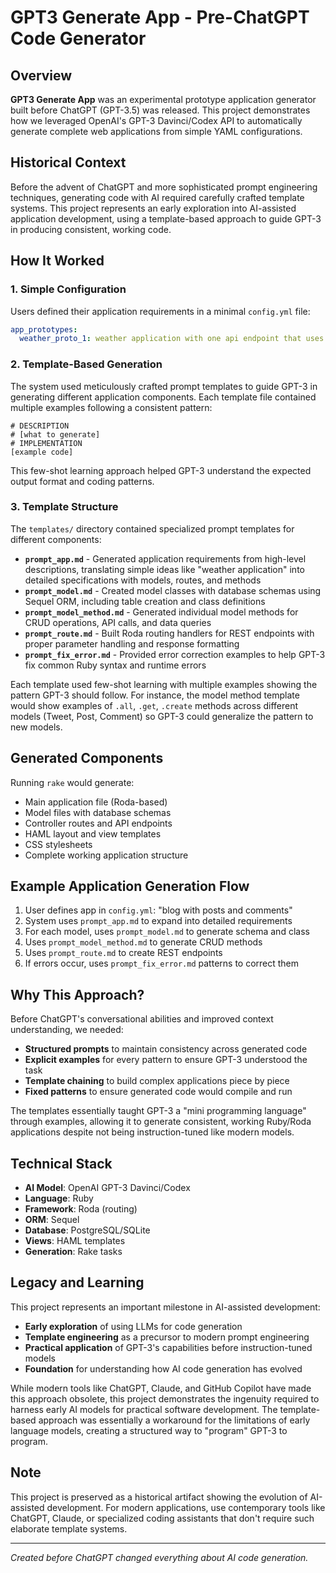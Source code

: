# GPT3 Generate App - Pre-ChatGPT Code Generator

## Overview

**GPT3 Generate App** was an experimental prototype application generator built before ChatGPT (GPT-3.5) was released. This project demonstrates how we leveraged OpenAI's GPT-3 Davinci/Codex API to automatically generate complete web applications from simple YAML configurations.

## Historical Context

Before the advent of ChatGPT and more sophisticated prompt engineering techniques, generating code with AI required carefully crafted template systems. This project represents an early exploration into AI-assisted application development, using a template-based approach to guide GPT-3 in producing consistent, working code.

## How It Worked

### 1. Simple Configuration
Users defined their application requirements in a minimal `config.yml` file:

```yaml
app_prototypes:
  weather_proto_1: weather application with one api endpoint that uses openmeteo dot com
```

### 2. Template-Based Generation
The system used meticulously crafted prompt templates to guide GPT-3 in generating different application components. Each template file contained multiple examples following a consistent pattern:

```
# DESCRIPTION
# [what to generate]
# IMPLEMENTATION
[example code]
```

This few-shot learning approach helped GPT-3 understand the expected output format and coding patterns.

### 3. Template Structure

The `templates/` directory contained specialized prompt templates for different components:

- **`prompt_app.md`** - Generated application requirements from high-level descriptions, translating simple ideas like "weather application" into detailed specifications with models, routes, and methods
- **`prompt_model.md`** - Created model classes with database schemas using Sequel ORM, including table creation and class definitions
- **`prompt_model_method.md`** - Generated individual model methods for CRUD operations, API calls, and data queries
- **`prompt_route.md`** - Built Roda routing handlers for REST endpoints with proper parameter handling and response formatting
- **`prompt_fix_error.md`** - Provided error correction examples to help GPT-3 fix common Ruby syntax and runtime errors

Each template used few-shot learning with multiple examples showing the pattern GPT-3 should follow. For instance, the model method template would show examples of `.all`, `.get`, `.create` methods across different models (Tweet, Post, Comment) so GPT-3 could generalize the pattern to new models.

## Generated Components

Running `rake` would generate:
- Main application file (Roda-based)
- Model files with database schemas
- Controller routes and API endpoints  
- HAML layout and view templates
- CSS stylesheets
- Complete working application structure

## Example Application Generation Flow

1. User defines app in `config.yml`: "blog with posts and comments"
2. System uses `prompt_app.md` to expand into detailed requirements
3. For each model, uses `prompt_model.md` to generate schema and class
4. Uses `prompt_model_method.md` to generate CRUD methods
5. Uses `prompt_route.md` to create REST endpoints
6. If errors occur, uses `prompt_fix_error.md` patterns to correct them

## Why This Approach?

Before ChatGPT's conversational abilities and improved context understanding, we needed:
- **Structured prompts** to maintain consistency across generated code
- **Explicit examples** for every pattern to ensure GPT-3 understood the task
- **Template chaining** to build complex applications piece by piece
- **Fixed patterns** to ensure generated code would compile and run

The templates essentially taught GPT-3 a "mini programming language" through examples, allowing it to generate consistent, working Ruby/Roda applications despite not being instruction-tuned like modern models.

## Technical Stack

- **AI Model**: OpenAI GPT-3 Davinci/Codex
- **Language**: Ruby
- **Framework**: Roda (routing)
- **ORM**: Sequel
- **Database**: PostgreSQL/SQLite
- **Views**: HAML templates
- **Generation**: Rake tasks

## Legacy and Learning

This project represents an important milestone in AI-assisted development:
- **Early exploration** of using LLMs for code generation
- **Template engineering** as a precursor to modern prompt engineering
- **Practical application** of GPT-3's capabilities before instruction-tuned models
- **Foundation** for understanding how AI code generation has evolved

While modern tools like ChatGPT, Claude, and GitHub Copilot have made this approach obsolete, this project demonstrates the ingenuity required to harness early AI models for practical software development. The template-based approach was essentially a workaround for the limitations of early language models, creating a structured way to "program" GPT-3 to program.

## Note

This project is preserved as a historical artifact showing the evolution of AI-assisted development. For modern applications, use contemporary tools like ChatGPT, Claude, or specialized coding assistants that don't require such elaborate template systems.

---

*Created before ChatGPT changed everything about AI code generation.*
